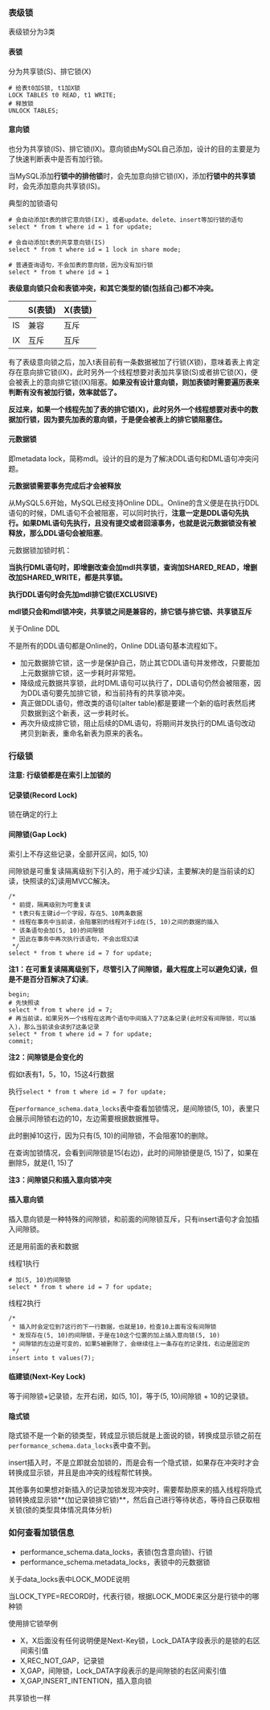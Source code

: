 ### 表级锁

表级锁分为3类

#### 表锁

分为共享锁(S)、排它锁(X)

```mysql
# 给表t0加S锁, t1加X锁 
LOCK TABLES t0 READ, t1 WRITE;
# 释放锁
UNLOCK TABLES;
```

#### 意向锁

也分为共享锁(IS)、排它锁(IX)。意向锁由MySQL自己添加，设计的目的主要是为了快速判断表中是否有加行锁。

当MySQL添加**行锁中的排他锁**时，会先加意向排它锁(IX)，添加**行锁中的共享锁**时，会先添加意向共享锁(IS)。

典型的加锁语句

```mysql
# 会自动添加t表的排它意向锁(IX), 或者update、delete、insert等加行锁的语句
select * from t where id = 1 for update;

# 会自动添加t表的共享意向锁(IS)
select * from t where id = 1 lock in share mode;

# 普通查询语句，不会加表的意向锁，因为没有加行锁
select * from t where id = 1
```

**表级意向锁只会和表锁冲突，和其它类型的锁(包括自己)都不冲突。**

|      | S(表锁) | X(表锁) |
| ---- | ------- | ------- |
| IS   | 兼容    | 互斥    |
| IX   | 互斥    | 互斥    |

有了表级意向锁之后，加入t表目前有一条数据被加了行锁(X锁)，意味着表上肯定存在意向排它锁(IX)，此时另外一个线程想要对表加共享锁(S)或者排它锁(X)，便会被表上的意向排它锁(IX)阻塞。**如果没有设计意向锁，则加表锁时需要遍历表来判断有没有被加行锁，效率就低了。**

**反过来，如果一个线程先加了表的排它锁(X)，此时另外一个线程想要对表中的数据加行锁，因为要先加表的意向锁，于是便会被表上的排它锁阻塞住。**

#### 元数据锁

即metadata lock，简称mdl。设计的目的是为了解决DDL语句和DML语句冲突问题。

**元数据锁需要事务完成后才会被释放**

从MySQL5.6开始，MySQL已经支持Online DDL。Online的含义便是在执行DDL语句的时候，DML语句不会被阻塞，可以同时执行，**注意一定是DDL语句先执行。如果DML语句先执行，且没有提交或者回滚事务，也就是说元数据锁没有被释放，那么DDL语句会被阻塞**。

元数据锁加锁时机：

**当执行DML语句时，即增删改查会加mdl共享锁，查询加SHARED_READ，增删改加SHARED_WRITE，都是共享锁。**

**执行DDL语句时会先加mdl排它锁(EXCLUSIVE)**

**mdl锁只会和mdl锁冲突，共享锁之间是兼容的，排它锁与排它锁、共享锁互斥**

关于Online DDL

不是所有的DDL语句都是Online的，Online DDL语句基本流程如下。

* 加元数据排它锁，这一步是保护自己，防止其它DDL语句并发修改，只要能加上元数据排它锁，这一步耗时非常短。
* 降级成元数据共享锁，此时DML语句可以执行了，DDL语句仍然会被阻塞，因为DDL语句要先加排它锁，和当前持有的共享锁冲突。
* 真正做DDL语句，修改类的语句(alter table)都是要建一个新的临时表然后拷贝数据到这个新表，这一步耗时长。
* 再次升级成排它锁，阻止后续的DML语句，将期间并发执行的DML语句改动拷贝到新表，重命名新表为原来的表名。

### 行级锁

**注意: 行级锁都是在索引上加锁的**

#### 记录锁(Record Lock)

锁在确定的行上

#### 间隙锁(Gap Lock)

索引上不存这些记录，全部开区间，如(5, 10)

间隙锁是可重复读隔离级别下引入的，用于减少幻读，主要解决的是当前读的幻读，快照读的幻读用MVCC解决。

```mysql
/*
 * 前提，隔离级别为可重复读
 * t表只有主键id一个字段，存在5、10两条数据
 * 线程在事务中当前读，会阻塞别的线程对于id在(5, 10)之间的数据的插入
 * 该条语句会加(5, 10)的间隙锁
 * 因此在事务中再次执行该语句，不会出现幻读
 */
select * from t where id = 7 for update;
```

**注1：在可重复读隔离级别下，尽管引入了间隙锁，最大程度上可以避免幻读，但是不是百分百解决了幻读**。

```mysql
begin;
# 先快照读
select * from t where id = 7;
# 再当前读，如果另外一个线程在这两个语句中间插入了7这条记录(此时没有间隙锁，可以插入)，那么当前读会读到7这条记录
select * from t where id = 7 for update;
commit;
```

**注2：间隙锁是会变化的**

假如t表有1，5，10，15这4行数据

执行`select * from t where id = 7 for update;`

在`performance_schema.data_locks`表中查看加锁情况，是间隙锁(5, 10)，表里只会展示间隙锁右边的10，左边需要根据数据推导。

此时删掉10这行，因为只有(5, 10)的间隙锁，不会阻塞10的删除。

在查询加锁情况，会看到间隙锁是15(右边)，此时的间隙锁便是(5, 15)了，如果在删除5，就是(1, 15)了

**注3：间隙锁只和插入意向锁冲突**

#### 插入意向锁

插入意向锁是一种特殊的间隙锁，和前面的间隙锁互斥，只有insert语句才会加插入间隙锁。

还是用前面的表和数据

线程1执行

```mysql
# 加(5, 10)的间隙锁
select * from t where id = 7 for update;
```

线程2执行

```mysql
/*
 * 插入时会定位到7这行的下一行数据，也就是10，检查10上面有没有间隙锁
 * 发现存在(5, 10)的间隙锁，于是在10这个位置的加上插入意向锁(5, 10)
 * 间隙锁的左边是可变的，如果5被删除了，会继续往上一条存在的记录找，右边是固定的
 */
insert into t values(7);
```

#### 临建锁(Next-Key Lock)

等于间隙锁+记录锁，左开右闭，如(5, 10]，等于(5, 10)间隙锁 + 10的记录锁。

#### 隐式锁

隐式锁不是一个新的锁类型，转成显示锁后就是上面说的锁，转换成显示锁之前在`performance_schema.data_locks`表中查不到。

insert插入时，不是立即就会加锁的，而是会有一个隐式锁，如果存在冲突时才会转换成显示锁，并且是由冲突的线程帮忙转换。

其他事务如果想对新插入的记录加锁发现冲突时，需要帮助原来的插入线程将隐式锁转换成显示锁**(加记录锁排它锁)**，然后自己进行等待状态，等待自己获取相关锁(锁的类型具体情况具体分析)

### 如何查看加锁信息

* performance_schema.data_locks，表锁(包含意向锁)、行锁
* performance_schema.metadata_locks，表锁中的元数据锁

关于data_locks表中LOCK_MODE说明

当LOCK_TYPE=RECORD时，代表行锁，根据LOCK_MODE来区分是行锁中的哪种锁

使用排它锁举例

* X，X后面没有任何说明便是Next-Key锁，Lock_DATA字段表示的是锁的右区间索引值
* X,REC_NOT_GAP，记录锁
* X,GAP，间隙锁，Lock_DATA字段表示的是间隙锁的右区间索引值
* X,GAP,INSERT_INTENTION，插入意向锁

共享锁也一样